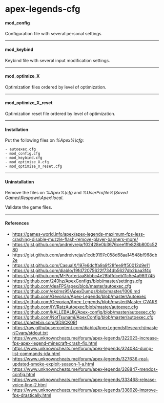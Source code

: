 # apex-legends-cfg

#### mod_config
Configuration file with several personal settings.
***
#### mod_keybind
Keybind file with several input modification settings.
***
#### mod_optimize_X
Optimization files ordered by level of optimization.
***
#### mod_optimize_X_reset
Optimization reset file ordered by level of optimization.
***
#### Installation
Put the following files on *%Apex%\cfg*:

    - autoexec.cfg
    - mod_config.cfg
    - mod_keybind.cfg
    - mod_optimize_X.cfg
    - mod_optimize_X_reset.cfg
***
#### Uninstallation
Remove the files on *%Apex%\cfg* and *%UserProfile%\Saved Games\Respawn\Apex\local*.

Validate the game files.
***
#### References
- https://games-world.info/apex/apex-legends-maximum-fps-less-crashing-disable-muzzle-flash-remove-player-banners-more/
- https://gist.github.com/andreivreja/102428e0b3676cee1ffe828b800c5280
- https://gist.github.com/andreivreja/e1cdb9197c058d68aa14548bf968db2e
- https://gist.github.com/CasualX/197e6dcffa9a9f28fee9ff50012d9e11
- https://gist.github.com/diablo/19fd72075622f734db5627db2baa3f4c
- https://gist.github.com/M-Porter/aa8bbbc4e28bffdceb11c5e4a98ff745
- https://github.com/240hz/ApexConfigs/blob/master/settings.cfg
- https://github.com/deaFPS/apex/blob/master/autoexec.cfg
- https://github.com/ekdms95/ApexDumps/blob/master/1006.md
- https://github.com/Gevorian/Apex-Legends/blob/master/Autoexec
- https://github.com/Gevorian/Apex-Legends/blob/master/Master-CVARS
- https://github.com/IY/RatzAutoexec/blob/master/autoexec.cfg
- https://github.com/kALLEBALIK/Apex-config/blob/master/autoexec.cfg
- https://github.com/NotTsunami/ApexConfig/blob/master/autoexec.cfg
- https://pastebin.com/3DSCK09f
- https://raw.githubusercontent.com/diablo/ApexLegendsResearch/master/Cvars/stdout.txt
- https://www.unknowncheats.me/forum/apex-legends/322023-increase-fps-apex-legend-minecraft-crash-fix.html
- https://www.unknowncheats.me/forum/apex-legends/324084-dump-list-commands-ida.html
- https://www.unknowncheats.me/forum/apex-legends/327636-real-updated-smoke-exploit-season-1-a.html
- https://www.unknowncheats.me/forum/apex-legends/328847-mendos-config.html
- https://www.unknowncheats.me/forum/apex-legends/333468-release-voice-line-2.html
- https://www.unknowncheats.me/forum/apex-legends/338928-improve-fps-drastically.html
